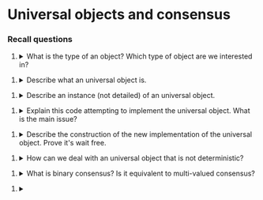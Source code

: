 
# Universal objects and consensus 

### Recall questions 

1. <details markdown=1><summary markdown="span"> What is the type of an object? Which type of object are we interested in? </summary>
    
    \
    

</details>

1. <details markdown=1><summary markdown="span"> Describe what an universal object is.  </summary>
    
    \
    

</details>

1. <details markdown=1><summary markdown="span"> Describe an instance (not detailed) of an universal object. </summary>
    
    \
    

</details>

1. <details markdown=1><summary markdown="span"> Explain this code attempting to implement the universal object. What is the main issue? </summary>
    
    \
    

</details>

1. <details markdown=1><summary markdown="span"> Describe the construction of the new implementation of the universal object. Prove it's wait free.</summary>
    
    \
    Missing +1 on last_sn
    

</details>

1. <details markdown=1><summary markdown="span"> How can we deal with an universal object that is not deterministic? </summary>
    
    \
    

</details>

1. <details markdown=1><summary markdown="span"> What is binary consensus? Is it equivalent to multi-valued consensus? </summary>
    
    \
    

</details>

1. <details markdown=1><summary markdown="span"> </summary>
    
    \
    

</details>